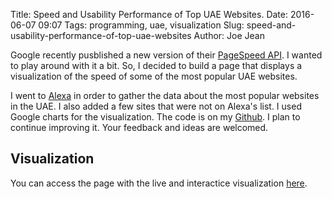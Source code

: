 Title: Speed and Usability Performance of Top UAE Websites.
Date: 2016-06-07 09:07
Tags: programming, uae, visualization
Slug: speed-and-usability-performance-of-top-uae-websites
Author: Joe Jean

Google recently pusblished a new version of their [PageSpeed API](https://developers.google.com/speed/docs/insights/v2/getting-started). I wanted to play around with it a bit. So, I decided to build a page that displays a visualization of the speed of some of the most popular UAE websites. 

I went to [Alexa](http://www.alexa.com/topsites/countries/AE) in order to gather the data about the most popular websites in the UAE. I also added a few sites that were not on Alexa's list. I used Google charts for the visualization. The code is on my [Github](https://github.com/joejean/Top-Website-Performance-Visualization). I plan to continue improving it. Your feedback and ideas are welcomed. 

## Visualization
You can access the page with the live and interactice visualization [here]({filename}/files/general/uae_websites_speed_visualization.html).